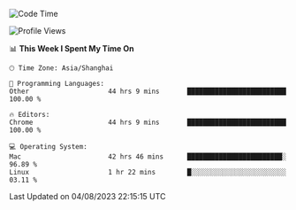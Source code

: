 <!--START_SECTION:waka-->
![Code Time](http://img.shields.io/badge/Code%20Time-1%2C028%20hrs%2023%20mins-blue)

![Profile Views](http://img.shields.io/badge/Profile%20Views-0-blue)

📊 **This Week I Spent My Time On** 

```text
🕑︎ Time Zone: Asia/Shanghai

💬 Programming Languages: 
Other                    44 hrs 9 mins       █████████████████████████   100.00 % 

🔥 Editors: 
Chrome                   44 hrs 9 mins       █████████████████████████   100.00 % 

💻 Operating System: 
Mac                      42 hrs 46 mins      ████████████████████████░   96.89 % 
Linux                    1 hr 22 mins        █░░░░░░░░░░░░░░░░░░░░░░░░   03.11 % 
```


 Last Updated on 04/08/2023 22:15:15 UTC
<!--END_SECTION:waka-->